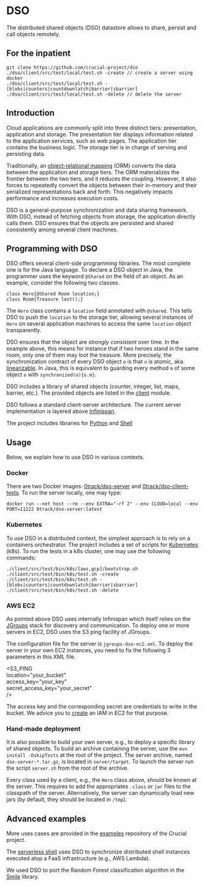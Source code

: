 #  DSO

The distributed shared objects (DSO) datastore allows to share, persist and call objects remotely.

## For the inpatient

	git clone https://github.com/crucial-project/dso
	./dso/client/src/test/local/test.sh -create // create a server using docker
	./dso/client/src/test/local/test.sh -[blobs|counters|countdownlatch|barrier|sbarrier]
	./dso/client/src/test/local/test.sh -delete // delete the server

## Introduction

Cloud applications are commonly split into three distinct tiers: presentation, application and storage.
The presentation tier displays information related to the application services, such as web pages.
The application tier contains the business logic.
The storage tier is in charge of serving and persisting data.

Traditionally, an [object-relational mapping](https://en.wikipedia.org/wiki/Object-relational_mapping) (ORM) converts the data between the application and storage tiers.
The ORM materializes the frontier between the two tiers, and it reduces the coupling. 
However, it also forces to repeatedly convert the objects between their in-memory and their serialized representations back and forth.
This negatively impacts performance and increases execution costs.

DSO is a general-purpose synchronization and data sharing framework.
With DSO, instead of fetching objects from storage, the application directly calls them.
DSO ensures that the objects are persisted and shared consistently among several client machines.

## Programming with DSO 

DSO offers several client-side programming libraries.
The most complete one is for the Java language.
To declare a DSO object in Java, the programmer uses the keyword `@Shared` on the field of an object.
As an example, consider the following two classes.

	class Hero{@Shared Room location;}
	class Room{Treasure loot();}

The `Hero` class contains a `location` field annotated with `@shared`.
This tells DSO to push the `location` to the storage tier, allowing several instances of `Hero` on several application machines to access the same `location` object transparently.

DSO ensures that the object are _strongly consistent_ over time.
In the example above, this means for instance that if two heroes stand in the same room, only one of them may loot the treasure.
More precisely, the synchronization contract of every DSO object `o` is that `o` is atomic, aka. [linearizable](https://en.wikipedia.org/wiki/Linearizability).
In Java, this is equivalent to guarding every method `m` of some object `o` with `synchronized(o){o.m}`.

DSO includes a library of shared objects (counter, integer, list, maps, barrier, etc.).
The provided objects are listed in the [client](https://github.com/crucial-project/dso/blob/master/client/src/main/java/org/infinispan/creson/client/) module.

DSO follows a standard client-server architecture.
The current server implementation is layered above  [Infinispan](http://infinispan.org/).

The project includes libraries for [Python](https://github.com/crucial-project/dso/blob/master/python) and [Shell](https://github.com/crucial-project/dso/blob/master/client/src/main/java/org/infinispan/creson/client/Interpreter.java)

## Usage

Below, we explain how to use DSO in various contexts.

### Docker

There are two Docker images: [0track/dso-server](https://hub.docker.com/repository/docker/0track/dso-server) and [0track/dso-client-tests](https://hub.docker.com/repository/docker/0track/dso-client-tests).
To run the server locally, one may type:

	docker run --net host --rm --env EXTRA="-rf 2" --env CLOUD=local --env PORT=11222 0track/dso-server:latest

### Kubernetes

To use DSO in a distributed context, the simplest approach is to rely on a containers orchestrator.
The project includes a set of scripts for [Kubernetes](https://www.kubernetes.org) (k8s).
To run the tests in a k8s cluster, one may use the following commands:

	./client/src/test/bin/k8s/[aws,gcp]/bootstrap.sh
	./client/src/test/bin/k8s/test.sh -create
	./client/src/test/bin/k8s/test.sh -[blobs|counters|countdownlatch|barrier|sbarrier]
	./client/src/test/bin/k8s/test.sh -delete

### AWS EC2

As pointed above DSO uses internally Infinispan which itself relies on the [JGroups](http://www.jgroups.org/) stack for discovery and communication.
To deploy one or more servers in EC2, DSO uses the S3 ping facility of JGroups.

The configuration file for the server is `jgroups-dso-ec2.xml`.
To deploy the server in your own EC2 instances, you need to fix the following 3 parameters in this XML file. 

<S3_PING   
    location="your_bucket"  
    access_key="your_key"  
    secret_access_key="your_secret"  
    />

The access key and the corresponding secret are credentials to write in the bucket.
We advice you to [create](http://docs.aws.amazon.com/AmazonS3/latest/dev/using-iam-policies.html) an IAM in EC2 for that purpose.

### Hand-made deployment

It is also possible to build your own server, e.g., to deploy a specific library of shared objects.
To build an archive containing the server, use the `mvn install -DskipTests` at the root of the project.
The server archive, named `dso-server-*.tar.gz`, is located in `server/target`.
To launch the server run the script `server.sh` from the root of the archive.

Every class used by a client, e.g., the `Hero` class above, should be known at the server.
This requires to add the appropriates `.class` or `jar` files to the classpath of the server.
Alternatively, the server can dynamically load new jars (by default, they should be located in `/tmp`).

## Advanced examples

More uses cases are provided in the [examples](https://github.com/crucial-project/examples) repository of the Crucial project.

The [serverless shell](https://github.com/crucial-project/serverless-shell) uses DSO to synchronize distributed shell instances executed atop a FaaS infrastructure (e.g., AWS Lambda).

We used DSO to port the Random Forest classification algorithm in the [Smile](https://github.com/crucial-project/smile) library.


